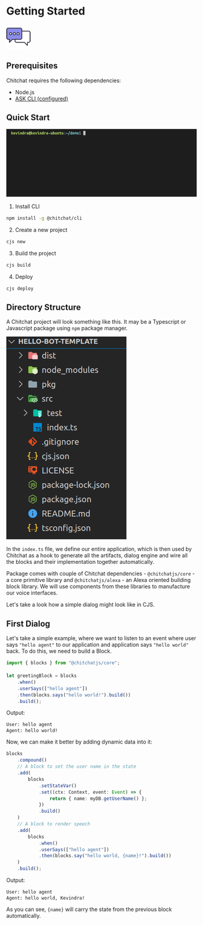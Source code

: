 # Getting Started

![An image](../images/logo/64x64.png)

## Prerequisites

Chitchat requires the following dependencies:

-   Node.js
-   [ASK CLI (configured)](https://www.npmjs.com/package/ask-cli)

## Quick Start

![An image](../images/gifs/create-project.gif)

1. Install CLI

```sh
npm install -g @chitchat/cli
```

2.  Create a new project

```sh
cjs new
```

3. Build the project

```sh
cjs build
```

4. Deploy

```sh
cjs deploy
```

## Directory Structure

A Chitchat project will look something like this. It may be a Typescript or Javascript package using `npm` package manager.

![Dir](../images/dir-structure.png)

In the `index.ts` file, we define our entire application, which is then used by Chitchat as a hook to generate all the artifacts, dialog engine and wire all the blocks and their implementation together automatically.

Package comes with couple of Chitchat dependencies - `@chitchatjs/core` - a core primitive library and `@chitchatjs/alexa` - an Alexa oriented building block library. We will use components from these libraries to manufacture our voice interfaces.

Let's take a look how a simple dialog might look like in CJS.

## First Dialog

Let's take a simple example, where we want to listen to an event where user says `"hello agent"` to our application and application says `"hello world"` back. To do this, we need to build a Block.

```ts
import { blocks } from "@chitchatjs/core";

let greetingBlock = blocks
    .when()
    .userSays(["hello agent"])
    .then(blocks.says("hello world!").build())
    .build();
```

Output:

```
User: hello agent
Agent: hello world!
```

Now, we can make it better by adding dynamic data into it:

```ts
blocks
    .compound()
    // A block to set the user name in the state
    .add(
        blocks
            .setStateVar()
            .set((ctx: Context, event: Event) => {
                return { name: myDB.getUserName() };
            })
            .build()
    )
    // A block to render speech
    .add(
        blocks
            .when()
            .userSays(["hello agent"])
            .then(blocks.say("hello world, {name}!").build())
    )
    .build();
```

Output:

```
User: hello agent
Agent: hello world, Kevindra!
```

As you can see, `{name}` will carry the state from the previous block automatically.
